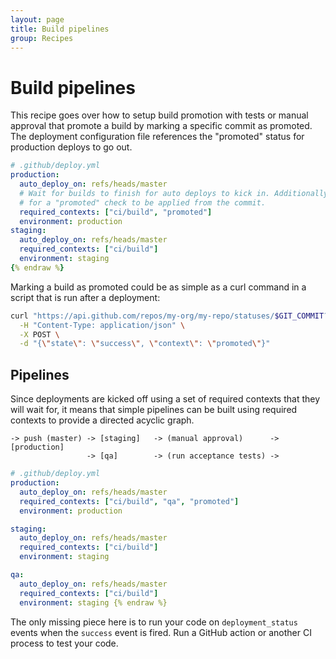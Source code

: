 ```yaml
---
layout: page
title: Build pipelines
group: Recipes
---
```


# Build pipelines

This recipe goes over how to setup build promotion with tests or manual approval
that promote a build by marking a specific commit as promoted. The deployment
configuration file references the "promoted" status for production deploys to
go out.

```yaml {% raw %}
# .github/deploy.yml
production:
  auto_deploy_on: refs/heads/master
  # Wait for builds to finish for auto deploys to kick in. Additionally wait
  # for a "promoted" check to be applied from the commit.
  required_contexts: ["ci/build", "promoted"]
  environment: production
staging:
  auto_deploy_on: refs/heads/master
  required_contexts: ["ci/build"]
  environment: staging
{% endraw %}
```

Marking a build as promoted could be as simple as a curl command in a script
that is run after a deployment:

```bash
curl "https://api.github.com/repos/my-org/my-repo/statuses/$GIT_COMMIT?access_token=$TOKEN" \
  -H "Content-Type: application/json" \
  -X POST \
  -d "{\"state\": \"success\", \"context\": \"promoted\"}"
```

## Pipelines

Since deployments are kicked off using a set of required contexts that they will
wait for, it means that simple pipelines can be built using required contexts to
provide a directed acyclic graph.

```
-> push (master) -> [staging]   -> (manual approval)      -> [production]
                 -> [qa]        -> (run acceptance tests) ->
```

```yaml {% raw %}
# .github/deploy.yml
production:
  auto_deploy_on: refs/heads/master
  required_contexts: ["ci/build", "qa", "promoted"]
  environment: production

staging:
  auto_deploy_on: refs/heads/master
  required_contexts: ["ci/build"]
  environment: staging

qa:
  auto_deploy_on: refs/heads/master
  required_contexts: ["ci/build"]
  environment: staging {% endraw %}
```

The only missing piece here is to run your code on `deployment_status` events
when the `success` event is fired. Run a GitHub action or another CI process
to test your code.
